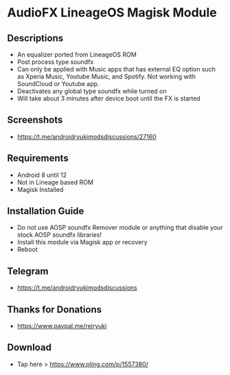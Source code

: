 # AudioFX LineageOS Magisk Module

## Descriptions
- An equalizer ported from LineageOS ROM
- Post process type soundfx
- Can only be applied with Music apps that has external EQ option such as Xperia Music, Youtube Music, and Spotify. Not working with SoundCloud or Youtube app.
- Deactivates any global type soundfx while turned on
- Will take about 3 minutes after device boot until the FX is started

## Screenshots
- https://t.me/androidryukimodsdiscussions/27160

## Requirements
- Android 8 until 12
- Not in Lineage based ROM
- Magisk Installed

## Installation Guide
- Do not use AOSP soundfx Remover module or anything that disable your stock AOSP soundfx libraries!
- Install this module via Magisk app or recovery
- Reboot

## Telegram
- https://t.me/androidryukimodsdiscussions

## Thanks for Donations
- https://www.paypal.me/reiryuki

## Download
- Tap here > https://www.pling.com/p/1557380/
